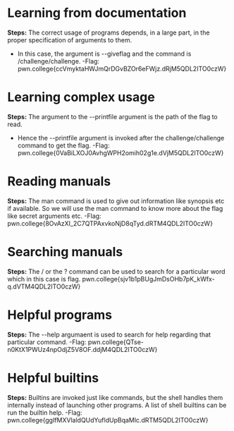 # Learning from documentation
**Steps:** The correct usage of programs depends, in a large part, in the proper specification of arguments to them.
- In this case, the argument is --giveflag and the command is /challenge/challenge.
-Flag: pwn.college{ccVmyktaHWJmQrDGvBZOr6eFWjz.dRjM5QDL2ITO0czW}
# Learning complex usage 
**Steps:** The argument to the --printfile argument is the path of the flag to read. 
- Hence the --printfile argument is invoked after the challenge/challenge command to get the flag.
-Flag: pwn.college{0VaBiLXOJ0AvhgWPH2omih02g1e.dVjM5QDL2ITO0czW}
# Reading manuals
**Steps:** The man command is used to give out information like synopsis etc if available. So we will use the man command to know more about the flag like secret arguments etc.
-Flag: pwn.college{8OvAzXI_2C7QTPAxvkoNjD8qTyd.dRTM4QDL2ITO0czW}
# Searching manuals
**Steps:** The / or the ? command can be used to search for a particular word which in this case is flag. 
pwn.college{sjv1b1pBUgJmDsOHb7pK_kWfx-q.dVTM4QDL2ITO0czW}

# Helpful programs
**Steps:** The --help argumaent is used to search for help regarding that particular command.
-Flag: pwn.college{QTse-n0KtX1PWUz4npOdjZ5V8OF.ddjM4QDL2ITO0czW}
# Helpful builtins 
**Steps:** Builtins are invoked just like commands, but the shell handles them internally instead of launching other programs. A list of shell builtins can be run the builtin help.
-Flag: pwn.college{ggIfMXVlaldQUdYufldUpBqaMlc.dRTM5QDL2ITO0czW}
